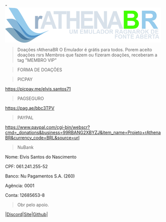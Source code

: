 -<img src="branding/logo.png" align="center" />

> Doações rAthenaBR
  O Emulador é grátis para todos. Porem aceito doações rsrs
  Membros que fazem ou fizeram doações, receberam a tag "MEMBRO VIP"
  
> FORMA DE DOAÇÕES

>  PICPAY

  https://picpay.me/elvis.santos71

>  PAGSEGURO

  https://pag.ae/bbc3TPV

>  PAYPAL

  https://www.paypal.com/cgi-bin/webscr?cmd=_donations&business=99RBANG2XBYZJ&item_name=Projeto+rAthenaBR&currency_code=BRL&source=url

>  NuBank

  Nome: Elvis Santos do Nascimento
  
  CPF: 061.241.255-52
  
  Banco: Nu Pagamentos S.A. (260)
  
  Agência: 0001
  
  Conta: 12685653-8

 > Obr pelo apoio.

|[Discord](https://discord.gg/pQNH9Pg)|[Site](https://discord.gg/pQNH9Pg)|[Github](https://github.com/elvisete)|
